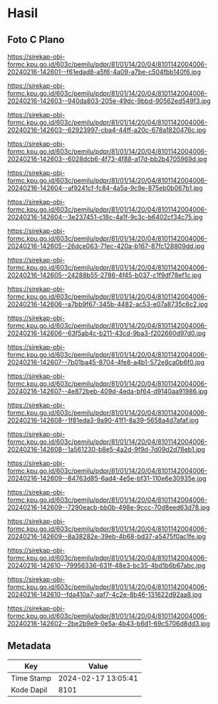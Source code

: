 # Hasil

## Foto C Plano

https://sirekap-obj-formc.kpu.go.id/603c/pemilu/pdpr/81/01/14/20/04/8101142004006-20240216-142601--f61edad8-a5f6-4a09-a7be-c504fbb140f6.jpg

https://sirekap-obj-formc.kpu.go.id/603c/pemilu/pdpr/81/01/14/20/04/8101142004006-20240216-142603--940da803-205e-49dc-9bbd-90562ed549f3.jpg

https://sirekap-obj-formc.kpu.go.id/603c/pemilu/pdpr/81/01/14/20/04/8101142004006-20240216-142603--62923997-cba4-44ff-a20c-678a1820476c.jpg

https://sirekap-obj-formc.kpu.go.id/603c/pemilu/pdpr/81/01/14/20/04/8101142004006-20240216-142603--6028dcb6-4f73-4f88-a17d-bb2b4705969d.jpg

https://sirekap-obj-formc.kpu.go.id/603c/pemilu/pdpr/81/01/14/20/04/8101142004006-20240216-142604--af9241cf-fc84-4a5a-9c9e-875eb0b067b1.jpg

https://sirekap-obj-formc.kpu.go.id/603c/pemilu/pdpr/81/01/14/20/04/8101142004006-20240216-142604--3e237451-c18c-4a1f-9c3c-b6402cf34c75.jpg

https://sirekap-obj-formc.kpu.go.id/603c/pemilu/pdpr/81/01/14/20/04/8101142004006-20240216-142605--26dce063-71ec-420a-b167-87fc128809dd.jpg

https://sirekap-obj-formc.kpu.go.id/603c/pemilu/pdpr/81/01/14/20/04/8101142004006-20240216-142605--24288b55-2786-4f45-b037-c1f9df78ef1c.jpg

https://sirekap-obj-formc.kpu.go.id/603c/pemilu/pdpr/81/01/14/20/04/8101142004006-20240216-142606--a7bb9f67-345b-4482-ac53-e07a8735c6c2.jpg

https://sirekap-obj-formc.kpu.go.id/603c/pemilu/pdpr/81/01/14/20/04/8101142004006-20240216-142606--63f5ab4c-b211-43cd-9ba3-f202660d97d0.jpg

https://sirekap-obj-formc.kpu.go.id/603c/pemilu/pdpr/81/01/14/20/04/8101142004006-20240216-142607--7b01ba45-8704-4fe8-a4b1-572e8ca0b6f0.jpg

https://sirekap-obj-formc.kpu.go.id/603c/pemilu/pdpr/81/01/14/20/04/8101142004006-20240216-142607--4e872beb-409d-4eda-bf64-d9140aa91986.jpg

https://sirekap-obj-formc.kpu.go.id/603c/pemilu/pdpr/81/01/14/20/04/8101142004006-20240216-142608--1f81eda3-9a90-41f1-8a39-5658a4d7afaf.jpg

https://sirekap-obj-formc.kpu.go.id/603c/pemilu/pdpr/81/01/14/20/04/8101142004006-20240216-142608--1a561230-b8e5-4a2d-9f9d-7d09d2d78eb1.jpg

https://sirekap-obj-formc.kpu.go.id/603c/pemilu/pdpr/81/01/14/20/04/8101142004006-20240216-142609--84763d85-6ad4-4e5e-bf31-110e6e30935e.jpg

https://sirekap-obj-formc.kpu.go.id/603c/pemilu/pdpr/81/01/14/20/04/8101142004006-20240216-142609--7290eacb-bb0b-498e-9ccc-70d8eed63d78.jpg

https://sirekap-obj-formc.kpu.go.id/603c/pemilu/pdpr/81/01/14/20/04/8101142004006-20240216-142609--8a38282e-39eb-4b68-bd37-a5475f0ac1fe.jpg

https://sirekap-obj-formc.kpu.go.id/603c/pemilu/pdpr/81/01/14/20/04/8101142004006-20240216-142610--79956336-631f-48e3-bc35-4bd1b6b67abc.jpg

https://sirekap-obj-formc.kpu.go.id/603c/pemilu/pdpr/81/01/14/20/04/8101142004006-20240216-142610--fda410a7-aaf7-4c2e-8b46-131622d92aa8.jpg

https://sirekap-obj-formc.kpu.go.id/603c/pemilu/pdpr/81/01/14/20/04/8101142004006-20240216-142602--2be2b9e9-0e5a-4b43-b6d1-69c5706d8dd3.jpg


## Metadata

| Key        | Value               |
| ---------- | ------------------- |
| Time Stamp | 2024-02-17 13:05:41 |
| Kode Dapil | 8101                |



